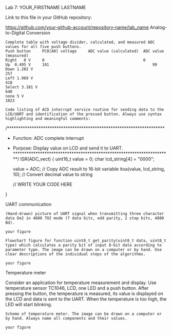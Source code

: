 Lab 7: YOUR_FIRSTNAME LASTNAME

Link to this file in your GitHub repository:

https://github.com/your-github-account/repository-name/lab_name
Analog-to-Digital Conversion

    Complete table with voltage divider, calculated, and measured ADC values for all five push buttons.
    Push button 	PC0[A0] voltage 	ADC value (calculated) 	ADC value (measured)
    Right 	0 V 	0 	                                        0
    Up 	0.495 V 	101                                             99	
    Down 1.202 V                                                        257                                                                			
    Left 1.969 V                                                        410			
    Select 3.181 V                                                      640      			
    none 5 V                                                            1023			

    Code listing of ACD interrupt service routine for sending data to the LCD/UART and identification of the pressed button. Always use syntax highlighting and meaningful comments:

/**********************************************************************
 * Function: ADC complete interrupt
 * Purpose:  Display value on LCD and send it to UART.
 **********************************************************************/
ISR(ADC_vect)
{
    uint16_t value = 0;
    char lcd_string[4] = "0000";

    value = ADC;                  // Copy ADC result to 16-bit variable
    itoa(value, lcd_string, 10);  // Convert decimal value to string

    // WRITE YOUR CODE HERE

}

UART communication

    (Hand-drawn) picture of UART signal when transmitting three character data De2 in 4800 7O2 mode (7 data bits, odd parity, 2 stop bits, 4800 Bd).

    your figure

    Flowchart figure for function uint8_t get_parity(uint8_t data, uint8_t type) which calculates a parity bit of input 8-bit data according to parameter type. The image can be drawn on a computer or by hand. Use clear descriptions of the individual steps of the algorithms.

    your figure

Temperature meter

Consider an application for temperature measurement and display. Use temperature sensor TC1046, LCD, one LED and a push button. After pressing the button, the temperature is measured, its value is displayed on the LCD and data is sent to the UART. When the temperature is too high, the LED will start blinking.

    Scheme of temperature meter. The image can be drawn on a computer or by hand. Always name all components and their values.

    your figure
